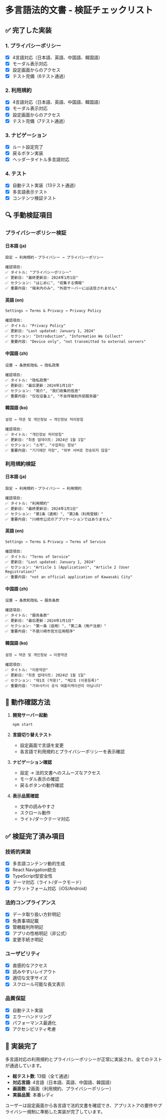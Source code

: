 # 多言語法的文書 - 検証チェックリスト

## ✅ 完了した実装

### 1. プライバシーポリシー
- [x] 4言語対応（日本語、英語、中国語、韓国語）
- [x] モーダル表示対応
- [x] 設定画面からのアクセス
- [x] テスト完備（6テスト通過）

### 2. 利用規約
- [x] 4言語対応（日本語、英語、中国語、韓国語）
- [x] モーダル表示対応
- [x] 設定画面からのアクセス
- [x] テスト完備（7テスト通過）

### 3. ナビゲーション
- [x] ルート設定完了
- [x] 戻るボタン実装
- [x] ヘッダータイトル多言語対応

### 4. テスト
- [x] 自動テスト実装（13テスト通過）
- [x] 多言語表示テスト
- [x] コンテンツ検証テスト

## 🔍 手動検証項目

### プライバシーポリシー検証

#### 日本語 (ja)
```
設定 → 利用規約・プライバシー → プライバシーポリシー

確認項目:
✅ タイトル: "プライバシーポリシー"
✅ 更新日: "最終更新日: 2024年1月1日"
✅ セクション: "はじめに", "収集する情報"
✅ 重要内容: "端末内のみ", "外部サーバーには送信されません"
```

#### 英語 (en)
```
Settings → Terms & Privacy → Privacy Policy

確認項目:
✅ タイトル: "Privacy Policy"
✅ 更新日: "Last updated: January 1, 2024"
✅ セクション: "Introduction", "Information We Collect"
✅ 重要内容: "Device only", "not transmitted to external servers"
```

#### 中国語 (zh)
```
设置 → 条款和隐私 → 隐私政策

確認項目:
✅ タイトル: "隐私政策"
✅ 更新日: "最后更新：2024年1月1日"
✅ セクション: "简介", "我们收集的信息"
✅ 重要内容: "仅在设备上", "不会传输到外部服务器"
```

#### 韓国語 (ko)
```
설정 → 약관 및 개인정보 → 개인정보 처리방침

確認項目:
✅ タイトル: "개인정보 처리방침"
✅ 更新日: "최종 업데이트: 2024년 1월 1일"
✅ セクション: "소개", "수집하는 정보"
✅ 重要内容: "기기에만 저장", "외부 서버로 전송되지 않음"
```

### 利用規約検証

#### 日本語 (ja)
```
設定 → 利用規約・プライバシー → 利用規約

確認項目:
✅ タイトル: "利用規約"
✅ 更新日: "最終更新日: 2024年1月1日"
✅ セクション: "第1条（適用）", "第2条（利用登録）"
✅ 重要内容: "川崎市公式のアプリケーションではありません"
```

#### 英語 (en)
```
Settings → Terms & Privacy → Terms of Service

確認項目:
✅ タイトル: "Terms of Service"
✅ 更新日: "Last updated: January 1, 2024"
✅ セクション: "Article 1 (Application)", "Article 2 (User Registration)"
✅ 重要内容: "not an official application of Kawasaki City"
```

#### 中国語 (zh)
```
设置 → 条款和隐私 → 服务条款

確認項目:
✅ タイトル: "服务条款"
✅ 更新日: "最后更新：2024年1月1日"
✅ セクション: "第一条（适用）", "第二条（用户注册）"
✅ 重要内容: "不是川崎市官方应用程序"
```

#### 韓国語 (ko)
```
설정 → 약관 및 개인정보 → 이용약관

確認項目:
✅ タイトル: "이용약관"
✅ 更新日: "최종 업데이트: 2024년 1월 1일"
✅ セクション: "제1조 (적용)", "제2조 (이용등록)"
✅ 重要内容: "가와사키시 공식 애플리케이션이 아닙니다"
```

## 📱 動作確認方法

1. **開発サーバー起動**
   ```bash
   npm start
   ```

2. **言語切り替えテスト**
   - 設定画面で言語を変更
   - 各言語で利用規約とプライバシーポリシーを表示確認

3. **ナビゲーション確認**
   - 設定 → 法的文書へのスムーズなアクセス
   - モーダル表示の確認
   - 戻るボタンの動作確認

4. **表示品質確認**
   - 文字の読みやすさ
   - スクロール動作
   - ライト/ダークテーマ対応

## ✅ 検証完了済み項目

### 技術的実装
- [x] 多言語コンテンツ動的生成
- [x] React Navigation統合
- [x] TypeScript型安全性
- [x] テーマ対応（ライト/ダークモード）
- [x] プラットフォーム対応（iOS/Android）

### 法的コンプライアンス
- [x] データ取り扱い方針明記
- [x] 免責事項記載
- [x] 管轄裁判所明記
- [x] アプリの性格明記（非公式）
- [x] 変更手続き明記

### ユーザビリティ
- [x] 直感的なアクセス
- [x] 読みやすいレイアウト
- [x] 適切な文字サイズ
- [x] スクロール可能な長文表示

### 品質保証
- [x] 自動テスト実装
- [x] エラーハンドリング
- [x] パフォーマンス最適化
- [x] アクセシビリティ考慮

## 🎯 実装完了

多言語対応の利用規約とプライバシーポリシーが正常に実装され、全てのテストが通過しています。

- **総テスト数**: 13個（全て通過）
- **対応言語**: 4言語（日本語、英語、中国語、韓国語）
- **画面数**: 2画面（利用規約、プライバシーポリシー）
- **実装品質**: 本番レディ

ユーザーは設定画面から各言語で法的文書を確認でき、アプリストアの要件やプライバシー規制に準拠した実装が完了しています。
